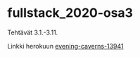 # fullstack_2020-osa3

Tehtävät 3.1.-3.11.

Linkki herokuun
[evening-caverns-13941](https://evening-caverns-13941.herokuapp.com/ "Puhelinluettelo")
